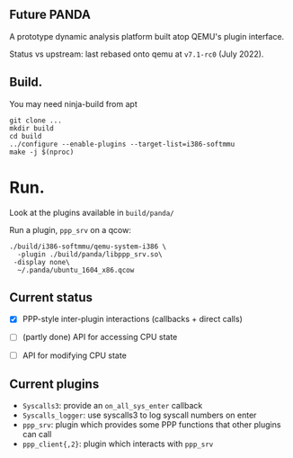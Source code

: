 Future PANDA
----
A prototype dynamic analysis platform built atop QEMU's plugin interface.

Status vs upstream: last rebased onto qemu at `v7.1-rc0` (July 2022).

## Build.
You may need ninja-build from apt
```
git clone ...
mkdir build
cd build
../configure --enable-plugins --target-list=i386-softmmu
make -j $(nproc)
```

# Run.
Look at the plugins available in `build/panda/`

Run a plugin, `ppp_srv` on a qcow:
```
./build/i386-softmmu/qemu-system-i386 \
  -plugin ./build/panda/libppp_srv.so\
 -display none\
  ~/.panda/ubuntu_1604_x86.qcow
```

Current status
----
- [x] PPP-style inter-plugin interactions (callbacks + direct calls)
- [ ] (partly done) API for accessing CPU state
- [ ] API for modifying CPU state


Current plugins
----
* `Syscalls3`: provide an `on_all_sys_enter` callback
* `Syscalls_logger`: use syscalls3 to log syscall numbers on enter
* `ppp_srv`: plugin which provides some PPP functions that other plugins can call
* `ppp_client{,2}`: plugin which interacts with `ppp_srv`
